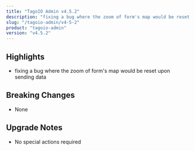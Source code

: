 ```yaml
---
title: "TagoIO Admin v4.5.2"
description: "fixing a bug where the zoom of form's map would be reset upon sending data"
slug: "/tagoio-admin/v4-5-2"
product: "tagoio-admin"
version: "v4.5.2"
---
```


## Highlights

- fixing a bug where the zoom of form's map would be reset upon sending data

## Breaking Changes

- None

## Upgrade Notes

- No special actions required
